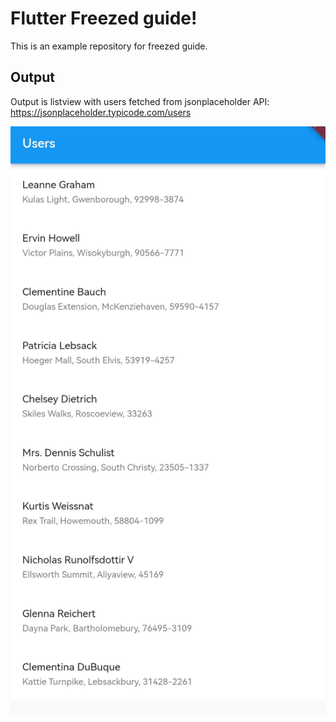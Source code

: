 # Flutter Freezed guide!

This is an example repository for freezed guide.

## Output

Output is listview with users fetched from jsonplaceholder API: https://jsonplaceholder.typicode.com/users

![users](./assets/users.png)
